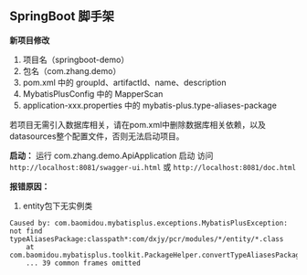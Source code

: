 ## SpringBoot 脚手架

**新项目修改**

1. 项目名（springboot-demo）
2. 包名（com.zhang.demo）
3. pom.xml 中的 groupId、artifactId、name、description
4. MybatisPlusConfig 中的 MapperScan
4. application-xxx.properties 中的 mybatis-plus.type-aliases-package

若项目无需引入数据库相关，请在pom.xml中删除数据库相关依赖，以及datasources整个配置文件，否则无法启动项目。

**启动：**
运行 com.zhang.demo.ApiApplication 启动
访问 `http://localhost:8081/swagger-ui.html` 或 `http://localhost:8081/doc.html`
 

**报错原因：**

1. entity包下无实例类
```$xslt
Caused by: com.baomidou.mybatisplus.exceptions.MybatisPlusException: not find typeAliasesPackage:classpath*:com/dxjy/pcr/modules/*/entity/*.class
	at com.baomidou.mybatisplus.toolkit.PackageHelper.convertTypeAliasesPackage(PackageHelper.java:76)
	... 39 common frames omitted
```